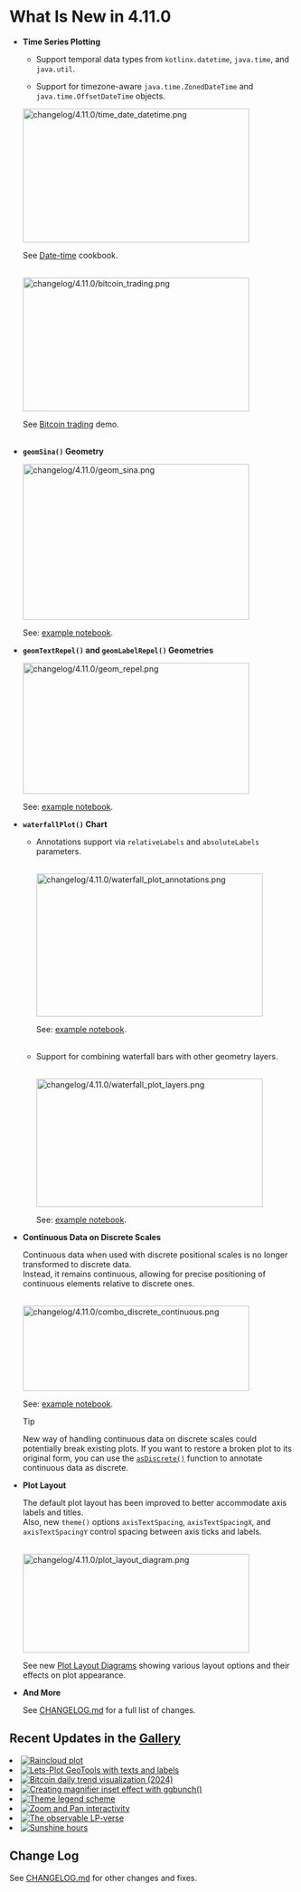 # What Is New in 4.11.0

- **Time Series Plotting**

  - Support temporal data types from `kotlinx.datetime`, `java.time`, and `java.util`.

  - Support for timezone-aware `java.time.ZonedDateTime` and `java.time.OffsetDateTime` objects.

  <img src="time_date_datetime.png" alt="changelog/4.11.0/time_date_datetime.png" width="400" height="237"/>

  See [Date-time](https://nbviewer.org/github/JetBrains/lets-plot-kotlin/blob/master/docs/examples/jupyter-notebooks/f-4.11.0/time_date_datetime.ipynb) cookbook.
  <br/><br/>

  <img src="bitcoin_trading.png" alt="changelog/4.11.0/bitcoin_trading.png" width="400" height="237"/>

  See [Bitcoin trading](https://nbviewer.org/github/JetBrains/lets-plot-docs/blob/master/source/kotlin_examples/demo/trading_chart.ipynb) demo.
  <br/><br/>

- **`geomSina()` Geometry**

  <img src="geom_sina.png" alt="changelog/4.11.0/geom_sina.png" width="400" height="276"/>

  See: [example notebook](https://nbviewer.org/github/JetBrains/lets-plot-kotlin/blob/master/docs/examples/jupyter-notebooks/f-4.11.0/geom_sina.ipynb).

- **`geomTextRepel()` and `geomLabelRepel()` Geometries**

  <img src="geom_repel.png" alt="changelog/4.11.0/geom_repel.png" width="400" height="232"/>

  See: [example notebook](https://nbviewer.org/github/JetBrains/lets-plot-kotlin/blob/master/docs/examples/jupyter-notebooks/f-4.11.0/ggrepel.ipynb).

- **`waterfallPlot()` Chart**

  - Annotations support via `relativeLabels` and `absoluteLabels` parameters.
    <br/><br/>

    <img src="waterfall_plot_annotations.png" alt="changelog/4.11.0/waterfall_plot_annotations.png" width="400" height="253"/>

    See: [example notebook](https://nbviewer.org/github/JetBrains/lets-plot-kotlin/blob/master/docs/examples/jupyter-notebooks/f-4.11.0/waterfall_plot_annotations.ipynb).
    <br/><br/>

  - Support for combining waterfall bars with other geometry layers.
    <br/><br/>

    <img src="waterfall_plot_layers.png" alt="changelog/4.11.0/waterfall_plot_layers.png" width="400" height="227"/>

    See: [example notebook](https://nbviewer.org/github/JetBrains/lets-plot-kotlin/blob/master/docs/examples/jupyter-notebooks/f-4.11.0/waterfall_plot_layers.ipynb).

- **Continuous Data on Discrete Scales**

  Continuous data when used with discrete positional scales is no longer transformed to discrete data. <br/>
  Instead, it remains continuous, allowing for precise positioning of continuous elements relative to discrete ones.
  <br/><br/>

  <img src="combo_discrete_continuous.png" alt="changelog/4.11.0/combo_discrete_continuous.png" width="400" height="151"/>

  See: [example notebook](https://nbviewer.org/github/JetBrains/lets-plot-kotlin/blob/master/docs/examples/jupyter-notebooks/f-4.11.0/numeric_data_on_discrete_scale.ipynb).

  > [!TIP]
  > New way of handling continuous data on discrete scales could potentially break existing plots.
  > If you want to restore a broken plot to its original form, you can use the [`asDiscrete()`](https://lets-plot.org/kotlin/as-discrete.html) function to annotate continuous data as discrete.

- **Plot Layout**

  The default plot layout has been improved to better accommodate axis labels and titles. <br/>
  Also, new `theme()` options `axisTextSpacing`, `axisTextSpacingX`, and `axisTextSpacingY` control spacing between axis ticks and labels.
  <br/><br/>

  <img src="plot_layout_diagram.png" alt="changelog/4.11.0/plot_layout_diagram.png" width="400" height="175"/>

  See new [Plot Layout Diagrams](https://lets-plot.org/kotlin/presentation-options.html#plot-layout-diagrams) showing various layout options and their effects on plot appearance.

- **And More**

  See [CHANGELOG.md](https://github.com/JetBrains/lets-plot-kotlin/blob/master/CHANGELOG.md) for a full list of changes.

## Recent Updates in the [Gallery](gallery.md)

<list columns="4">
    <li>
        <a href="%nb-raincloud%">
            <img alt="Raincloud plot" src="square-raincloud.png"/>
        </a>
    </li>
    <li>
        <a href="%nb-europe_capitals%">
            <img alt="Lets-Plot GeoTools with texts and labels" src="square-europe_capitals.png"/>
        </a>
    </li>
    <li>
        <a href="%nb-trading_chart%">
            <img alt="Bitcoin daily trend visualization (2024)" src="square-trading_chart.png"/>
        </a>
    </li>
    <li>
        <a href="%nb-magnifier_inset%">
            <img alt="Creating magnifier inset effect with ggbunch()" src="square-magnifier_inset.png"/>
        </a>
    </li>
    <li>
        <a href="%nb-theme_legend_scheme%">
            <img alt="Theme legend scheme" src="square-theme_legend_scheme.png"/>
        </a>
    </li>
    <li>
        <a href="%nb-interact_pan_zoom%">
            <img alt="Zoom and Pan interactivity" src="square-interact_pan_zoom.png"/>
        </a>
    </li>
    <li>
        <a href="%nb-lp_verse%">
            <img alt="The observable LP-verse" src="square-lp_verse.png"/>
        </a>
    </li>
    <li>
        <a href="%nb-sunshine_hours%">
            <img alt="Sunshine hours" src="square-sunshine_hours.png"/>
        </a>
    </li>
</list>

## Change Log

See [CHANGELOG.md](https://github.com/JetBrains/lets-plot-kotlin/blob/master/CHANGELOG.md) for other changes and fixes.